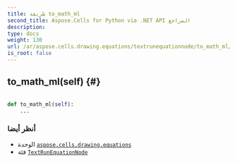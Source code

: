 ```yaml
---
title: طريقة to_math_ml
second_title: Aspose.Cells for Python via .NET API المراجع
description:
type: docs
weight: 130
url: /ar/aspose.cells.drawing.equations/textrunequationnode/to_math_ml/
is_root: false
---
```

##  to_math_ml(self) {#}




```python

def to_math_ml(self):
    ...
```





###  أنظر أيضا
* الوحدة [`aspose.cells.drawing.equations`](../../)
* فئة [`TextRunEquationNode`](/cells/python-net/ar/aspose.cells.drawing.equations/textrunequationnode)
